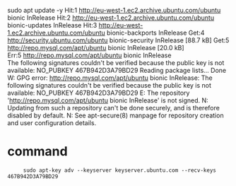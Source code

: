 sudo apt update -y
Hit:1 http://eu-west-1.ec2.archive.ubuntu.com/ubuntu bionic InRelease
Hit:2 http://eu-west-1.ec2.archive.ubuntu.com/ubuntu bionic-updates InRelease
Hit:3 http://eu-west-1.ec2.archive.ubuntu.com/ubuntu bionic-backports InRelease
Get:4 http://security.ubuntu.com/ubuntu bionic-security InRelease [88.7 kB]
Get:5 http://repo.mysql.com/apt/ubuntu bionic InRelease [20.0 kB]                            
Err:5 http://repo.mysql.com/apt/ubuntu bionic InRelease                                      
  The following signatures couldn't be verified because the public key is not available: NO_PUBKEY 467B942D3A79BD29
Reading package lists... Done
W: GPG error: http://repo.mysql.com/apt/ubuntu bionic InRelease: The following signatures couldn't be verified because the public key is not available: NO_PUBKEY 467B942D3A79BD29
E: The repository 'http://repo.mysql.com/apt/ubuntu bionic InRelease' is not signed.
N: Updating from such a repository can't be done securely, and is therefore disabled by default.
N: See apt-secure(8) manpage for repository creation and user configuration details.


  
  
  # command
  
         sudo apt-key adv --keyserver keyserver.ubuntu.com --recv-keys  467B942D3A79BD29
